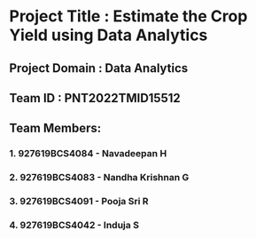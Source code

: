 # Project Title : Estimate the Crop Yield using Data Analytics
## Project Domain : Data Analytics
## Team ID : PNT2022TMID15512
## Team Members:
### 1. 927619BCS4084 - Navadeepan H
### 2. 927619BCS4083 - Nandha Krishnan G
### 3. 927619BCS4091 - Pooja Sri R
### 4. 927619BCS4042 - Induja S
